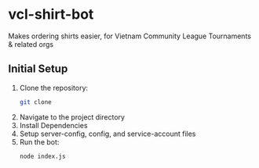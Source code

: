 # vcl-shirt-bot
Makes ordering shirts easier, for Vietnam Community League Tournaments &amp; related orgs

## Initial Setup
1. Clone the repository:
   ```bash
   git clone
    ```
2. Navigate to the project directory
3. Install Dependencies
4. Setup server-config, config, and service-account files
5. Run the bot:
   ```bash
   node index.js
   ```